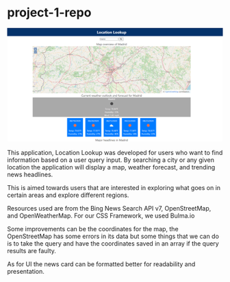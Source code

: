 # project-1-repo

![](./assets/screenshot.png)

This application, Location Lookup was developed for users who want to find information based on a user query input. By searching a city or any given location the application will display a map, weather forecast, and trending news headlines.

This is aimed towards users that are interested in exploring what goes on in certain areas and explore different regions.

Resources used are from the Bing News Search API v7, OpenStreetMap, and OpenWeatherMap. 
For our CSS Framework, we used Bulma.io

Some improvements can be the coordinates for the map, the OpenStreetMap has some errors in its data but some things that we can do is to take the query and have the coordinates saved in an array if the query results are faulty.

As for UI the news card can be formatted better for readability and presentation.